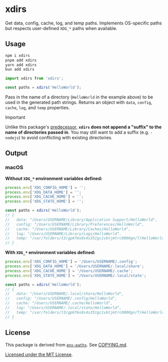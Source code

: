 # xdirs

Get data, config, cache, log, and temp paths. Implements OS-specific paths but respects user-defined `XDG_*` paths when available.

## Usage

```sh
npm i xdirs
pnpm add xdirs
yarn add xdirs
bun add xdirs
```

```ts
import xdirs from 'xdirs';

const paths = xdirs('HelloWorld');
```

Pass in the name of a directory (`HelloWorld` in the example above) to be used in the generated path strings. Returns an object with `data`, `config`, `cache`, `log`, and `temp` properties.

> [!IMPORTANT]
> Unlike this package's [predecessor](https://github.com/sindresorhus/env-paths), **`xdirs` does not append a "suffix" to the name of directories passed in**. You may still want to add a suffix (e.g. `-nodejs`) to avoid conflicting with existing directories.

## Output

### macOS

**With*out* `XDG_*` environment variables defined:**

```ts
process.env['XDG_CONFIG_HOME'] = '';
process.env['XDG_DATA_HOME'] = '';
process.env['XDG_CACHE_HOME'] = '';
process.env['XDG_STATE_HOME'] = '';

const paths = xdirs('HelloWorld');
// {
//   data: "/Users/USERNAME/Library/Application Support/HelloWorld",
//   config: "/Users/USERNAME/Library/Preferences/HelloWorld",
//   cache: "/Users/USERNAME/Library/Caches/HelloWorld",
//   log: "/Users/USERNAME/Library/Logs/HelloWorld",
//   temp: "/var/folders/t3/gp6fms8s4s351gc1vbtjmtrc0000gn/T/HelloWorld",
// }
```

**With `XDG_*` environment variables defined:**

```ts
process.env['XDG_CONFIG_HOME'] = '/Users/USERNAME/.config';
process.env['XDG_DATA_HOME'] = '/Users/USERNAME/.local/share';
process.env['XDG_CACHE_HOME'] = '/Users/USERNAME/.cache';
process.env['XDG_STATE_HOME'] = '/Users/USERNAME/.local/state';

const paths = xdirs('HelloWorld');
// {
//   data: "/Users/USERNAME/.local/share/HelloWorld",
//   config: "/Users/USERNAME/.config/HelloWorld",
//   cache: "/Users/USERNAME/.cache/HelloWorld",
//   log: "/Users/USERNAME/.local/state/HelloWorld",
//   temp: "/var/folders/t3/gp6fms8s4s351gc1vbtjmtrc0000gn/T/HelloWorld",
// }
```

## License

This package is derived from [`env-paths`](https://github.com/sindresorhus/env-paths). See [COPYING.md](COPYING.md).

[Licensed under the MIT License](LICENSE).
